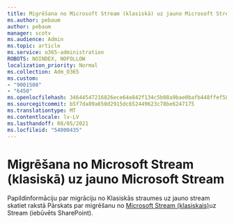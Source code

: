 ```yaml
---
title: Migrēšana no Microsoft Stream (klasiskā) uz jauno Microsoft Stream
ms.author: pebaum
author: pebaum
manager: scotv
ms.audience: Admin
ms.topic: article
ms.service: o365-administration
ROBOTS: NOINDEX, NOFOLLOW
localization_priority: Normal
ms.collection: Adm_O365
ms.custom:
- "9001508"
- "6450"
ms.openlocfilehash: 34644547216826ece64e842f134c5b08a9bae0bafb448ffef589db78c3263c5a
ms.sourcegitcommit: b5f7da89a650d2915dc652449623c78be6247175
ms.translationtype: MT
ms.contentlocale: lv-LV
ms.lasthandoff: 08/05/2021
ms.locfileid: "54000435"
---
```

# <a name="migrate-from-microsoft-stream-classic-to-the-new-microsoft-stream"></a>Migrēšana no Microsoft Stream (klasiskā) uz jauno Microsoft Stream

Papildinformāciju par migrāciju no Klasiskās straumes uz jauno stream skatiet rakstā Pārskats par migrēšanu no [Microsoft Stream (klasiskais)](/stream/streamnew/stream-classic-to-new-migration-overview)uz Stream (iebūvēts SharePoint).